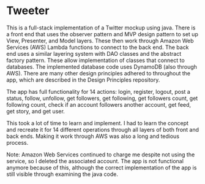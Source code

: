 # Tweeter
This is a full-stack implementation of a Twitter mockup using java. There is a front end that uses the observer pattern and MVP design pattern to set up View, Presenter, and Model layers. These then work through Amazon Web Services (AWS) Lambda functions to connect to the back end. The back end uses a similar layering system with DAO classes and the abstract factory pattern. These allow implementation of classes that connect to databases. The implemented database code uses DynamoDB (also through AWS). There are many other design principles adhered to throughout the app, which are described in the Design Principles repository. 

The app has full functionality for 14 actions: login, register, logout, post a status, follow, unfollow, get followers, get following, get followers count, get following count, check if an account followers another account, get feed, get story, and get user. 

This took a lot of time to learn and implement. I had to learn the concept and recreate it for 14 different operations through all layers of both front and back ends. Making it work through AWS was also a long and tedious process.

Note: Amazon Web Services continued to charge me despite not using the service, so I deleted the associated account. The app is not functional anymore because of this, although the correct implementation of the app is still visible through examining the java code. 
